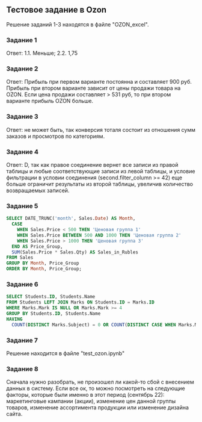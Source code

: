 ## Тестовое задание в Ozon
Решение заданий 1-3 находятся в файле "OZON_excel".

### Задание 1
Ответ: 
1.1. Меньше;
2.2. 1,75

### Задание 2
Ответ:
Прибыль при первом варианте постоянна и составляет 900 руб. Прибыль при втором варианте зависит от цены продажи товара на OZON. Если цена продажи составляет > 531 руб, то при втором варианте прибыль OZON больше.

### Задание 3
Ответ: не может быть, так конверсия тоталя состоит из отношения сумм заказов и просмотров по категориям.

### Задание 4
Ответ: D, так как правое соединение вернет все записи из правой таблицы и любые соответствующие записи из левой таблицы, и условие фильтрации в условии соединения (second.filter_column >= 42) еще больше ограничит результаты из второй таблицы, увеличив количество возвращаемых записей.

### Задание 5
```sql
SELECT DATE_TRUNC('month', Sales.Date) AS Month,
  CASE
    WHEN Sales.Price < 500 THEN 'Ценовая группа 1'
    WHEN Sales.Price BETWEEN 500 AND 1000 THEN 'Ценовая группа 2'
    WHEN Sales.Price > 1000 THEN 'Ценовая группа 3'
  END AS Price_Group,
  SUM(Sales.Price * Sales.Qty) AS Sales_in_Rubles
FROM Sales
GROUP BY Month, Price_Group
ORDER BY Month, Price_Group;
```
### Задание 6
```sql
SELECT Students.ID, Students.Name
FROM Students LEFT JOIN Marks ON Students.ID = Marks.ID
WHERE Marks.Mark IS NULL OR Marks.Mark >= 4
GROUP BY Students.ID, Students.Name
HAVING 
  COUNT(DISTINCT Marks.Subject) = 0 OR COUNT(DISTINCT CASE WHEN Marks.Mark < 4 THEN Marks.Subject END) = 0;
```
### Задание 7
Решение находится в файле "test_ozon.ipynb"

### Задание 8
Сначала нужно разобрать, не произошел ли какой-то сбой с внесением данных в систему. Если все ок, то можно посмотреть на следующие факторы, которые были именно в этот период (сентябрь 22): маркетинговые кампании (акции), изменение цен данной группы товаров, изменение ассортимента продукции или изменение дизайна сайта.
